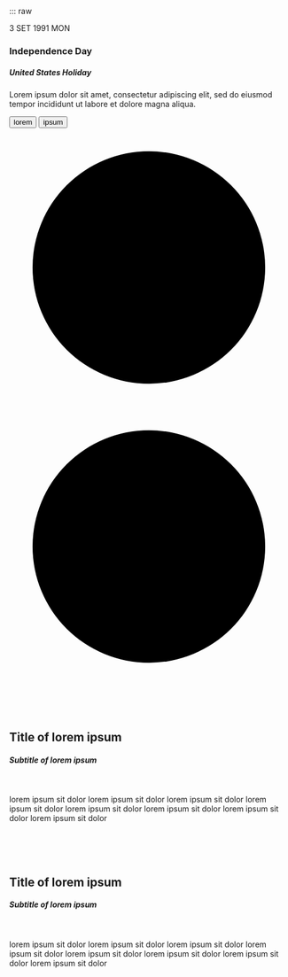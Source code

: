 ::: raw
<div class="event-long-card">
    <time>
        <span class="day-number">3</span>
        <span class="month-label">SET</span>
        <span class="year-number">1991</span>
        <span class="day-label">MON</span>
    </time>
    <div class="card-image">
        <img alt="" src="https://placekitten.com/500/500" />
    </div>
    <div class="card-content">
        <div>
            <h3 class="card-title">Independence Day</h3>
            <h5 class="card-subtitle">United States Holiday</h5>
        </div>
        <p class="card-desc">
            Lorem ipsum dolor sit amet, consectetur adipiscing elit, 
            sed do eiusmod tempor incididunt ut labore et dolore magna aliqua.
        </p>
        <div class="card-actions card-actions-end">
            <button class="card-button">
                lorem
            </button>
            <button class="card-button">
                ipsum
            </button>
        </div>
    </div>
    <div class="card-actions card-actions-absolute">
        <a href="#">
            <svg class="card-icon" viewBox="0 0 24 24">
                <circle cx="12" cy="12" r="10" />
            </svg>
        </a>
        <a href="#">
            <svg class="card-icon" viewBox="0 0 24 24">
                <circle cx="12" cy="12" r="10" />
            </svg>
        </a>
    </div>
</div>

<br />
<br />
<br />

<div style="width: 500px">
    <div class="image-hover-card animate-on-hover">
        <div class="card-image">
            <img alt="" src="https://assets.guebbit.com/vrmetagames/images/consoles/vr-headset-main-1.png" />
        </div>
        <div class="card-content">
            <div class="simple-card shadow-on-hover">
                <div class="card-content">
                    <h2 class="card-title">Title of lorem ipsum</h2>
                    <h5 class="card-subtitle">Subtitle of lorem ipsum</h5>
                    <br/>
                    <p>
                        lorem ipsum sit dolor lorem ipsum sit dolor lorem ipsum sit dolor lorem ipsum sit dolor
                        lorem ipsum sit dolor lorem ipsum sit dolor lorem ipsum sit dolor lorem ipsum sit dolor
                    </p>
                </div>
            </div>
        </div>
    </div>
</div>

<br />
<br />
<br />

<div class="simple-card effect-mirror-reflection-animate-on-hover" style="overflow: hidden">
    <div class="effect-mirror-reflection"></div>
    <img class="card-background" alt="" src="http://placekitten.com/1000/600" />
    <div class="card-content">
        <h2 class="card-title">Title of lorem ipsum</h2>
        <h5 class="card-subtitle">Subtitle of lorem ipsum</h5>
        <br/>
        <p>
            lorem ipsum sit dolor lorem ipsum sit dolor lorem ipsum sit dolor lorem ipsum sit dolor
            lorem ipsum sit dolor lorem ipsum sit dolor lorem ipsum sit dolor lorem ipsum sit dolor
        </p>
    </div>
</div>

<style lang="scss">
@import "theme";
@import "workbench";
</style>
